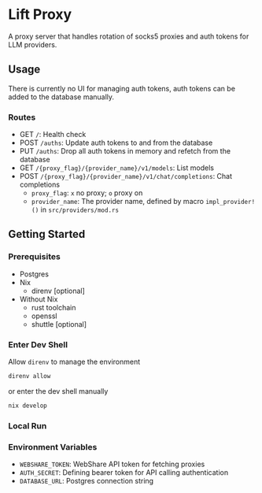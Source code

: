 # Lift Proxy

A proxy server that handles rotation of socks5 proxies and auth tokens for LLM providers.

## Usage

There is currently no UI for managing auth tokens,
auth tokens can be added to the database manually.

### Routes

- GET `/`: Health check
- POST `/auths`: Update auth tokens to and from the database
- PUT `/auths`: Drop all auth tokens in memory and refetch from the database
- GET `/{proxy_flag}/{provider_name}/v1/models`: List models
- POST `/{proxy_flag}/{provider_name}/v1/chat/completions`: Chat completions
  - `proxy_flag`: `x` no proxy; `o` proxy on
  - `provider_name`: The provider name, defined by macro `impl_provider!()` in `src/providers/mod.rs`

## Getting Started

### Prerequisites

- Postgres
- Nix
  - direnv [optional]
- Without Nix
  - rust toolchain
  - openssl
  - shuttle [optional]

### Enter Dev Shell

Allow `direnv` to manage the environment

```sh
direnv allow
```

or enter the dev shell manually

```sh
nix develop
```

### Local Run

### Environment Variables

- `WEBSHARE_TOKEN`: WebShare API token for fetching proxies
- `AUTH_SECRET`: Defining bearer token for API calling authentication
- `DATABASE_URL`: Postgres connection string
